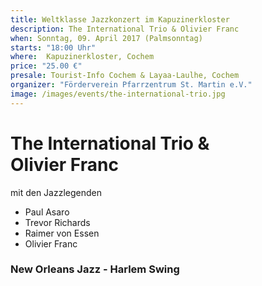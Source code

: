 ```yaml
---
title: Weltklasse Jazzkonzert im Kapuzinerkloster
description: The International Trio & Olivier Franc
when: Sonntag, 09. April 2017 (Palmsonntag)
starts: "18:00 Uhr"
where:  Kapuzinerkloster, Cochem
price: "25.00 €"
presale: Tourist-Info Cochem & Layaa-Laulhe, Cochem
organizer: "Förderverein Pfarrzentrum St. Martin e.V."
image: /images/events/the-international-trio.jpg
---
```

# The International Trio &amp;<br> Olivier Franc

mit den Jazzlegenden

- Paul Asaro 
- Trevor Richards 
- Raimer von Essen 
- Olivier Franc

### New Orleans Jazz - Harlem Swing